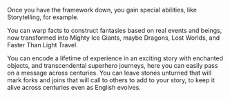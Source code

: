 Once you have the framework down, you gain special abilities, like
Storytelling, for example.

You can warp facts to construct fantasies based on real events and beings,
now transformed into Mighty Ice Giants, maybe Dragons, Lost Worlds, and
Faster Than Light Travel.

You can encode a lifetime of experience in an exciting story with enchanted
objects, and transcendental superhero journeys, here you can easily pass on
a message across centuries. You can leave stones unturned that will mark
forks and joins that will call to others to add to your story, to keep it
alive across centuries even as English evolves.